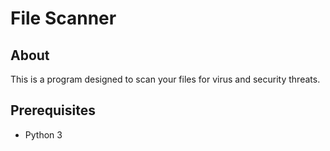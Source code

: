 # File Scanner

## About

This is a program designed to scan your files for virus and security threats.

## Prerequisites

- Python 3
